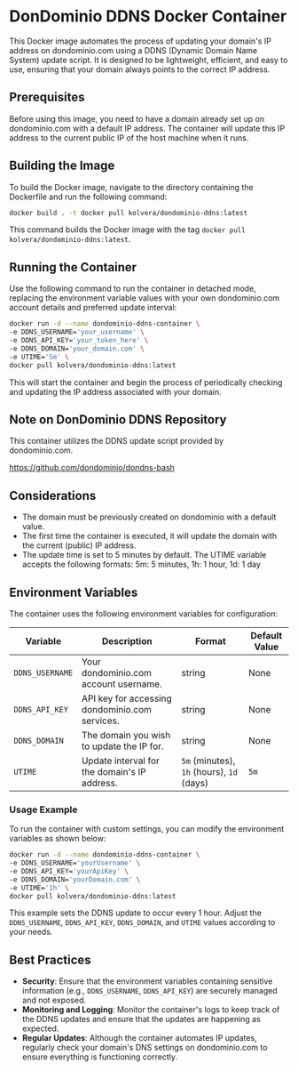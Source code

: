 # DonDominio DDNS Docker Container

This Docker image automates the process of updating your domain's IP address on dondominio.com using a DDNS (Dynamic Domain Name System) update script. It is designed to be lightweight, efficient, and easy to use, ensuring that your domain always points to the correct IP address.

## Prerequisites

Before using this image, you need to have a domain already set up on dondominio.com with a default IP address. The container will update this IP address to the current public IP of the host machine when it runs.

## Building the Image

To build the Docker image, navigate to the directory containing the Dockerfile and run the following command:

```bash
docker build . -t docker pull kolvera/dondominio-ddns:latest
```

This command builds the Docker image with the tag `docker pull kolvera/dondominio-ddns:latest`.

## Running the Container

Use the following command to run the container in detached mode, replacing the environment variable values with your own dondominio.com account details and preferred update interval:

```bash
docker run -d --name dondominio-ddns-container \
-e DDNS_USERNAME='your_username' \
-e DDNS_API_KEY='your_token_here' \
-e DDNS_DOMAIN='your_domain.com' \
-e UTIME='5m' \
docker pull kolvera/dondominio-ddns:latest
```

This will start the container and begin the process of periodically checking and updating the IP address associated with your domain.

## Note on DonDominio DDNS Repository

This container utilizes the DDNS update script provided by dondominio.com.

https://github.com/dondominio/dondns-bash

## Considerations

- The domain must be previously created on dondominio with a default value.
- The first time the container is executed, it will update the domain with the current (public) IP address.
- The update time is set to 5 minutes by default. The UTIME variable accepts the following formats: 5m: 5 minutes, 1h: 1 hour, 1d: 1 day

## Environment Variables

The container uses the following environment variables for configuration:

| Variable        | Description                                    | Format                                    | Default Value |
| --------------- | ---------------------------------------------- | ----------------------------------------- | ------------- |
| `DDNS_USERNAME` | Your dondominio.com account username.          | string                                    | None          |
| `DDNS_API_KEY`  | API key for accessing dondominio.com services. | string                                    | None          |
| `DDNS_DOMAIN`   | The domain you wish to update the IP for.      | string                                    | None          |
| `UTIME`         | Update interval for the domain's IP address.   | `5m` (minutes), `1h` (hours), `1d` (days) | `5m`          |

### Usage Example

To run the container with custom settings, you can modify the environment variables as shown below:

```bash
docker run -d --name dondominio-ddns-container \
-e DDNS_USERNAME='yourUsername' \
-e DDNS_API_KEY='yourApiKey' \
-e DDNS_DOMAIN='yourDomain.com' \
-e UTIME='1h' \
docker pull kolvera/dondominio-ddns:latest
```

This example sets the DDNS update to occur every 1 hour. Adjust the `DDNS_USERNAME`, `DDNS_API_KEY`, `DDNS_DOMAIN`, and `UTIME` values according to your needs.

## Best Practices

- **Security**: Ensure that the environment variables containing sensitive information (e.g., `DDNS_USERNAME`, `DDNS_API_KEY`) are securely managed and not exposed.
- **Monitoring and Logging**: Monitor the container's logs to keep track of the DDNS updates and ensure that the updates are happening as expected.
- **Regular Updates**: Although the container automates IP updates, regularly check your domain's DNS settings on dondominio.com to ensure everything is functioning correctly.

